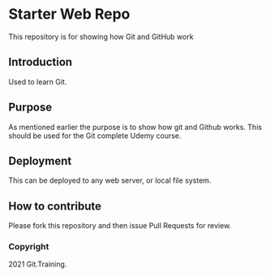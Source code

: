 # Starter Web Repo

This repository is for showing how Git and GitHub work

## Introduction

Used to learn Git.

## Purpose

As mentioned earlier the purpose is to show how git and Github works.  This should be used for the Git complete Udemy course.

## Deployment

This can be deployed to any web server, or local file system.

## How to contribute

Please fork this repository and then issue Pull Requests for review.

### Copyright
2021 Git.Training.